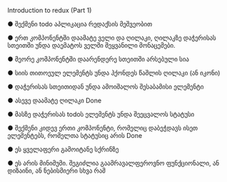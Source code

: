 Introduction to redux (Part 1)

● შექმენი todo აპლიკაცია რედაქსის
მეშვეობით

● ერთ კომპონენტში დაამატე ველი და
ღილაკი, ღილაკზე დაჭერისას სთეითში
უნდა დაემატოს ველში შეყვანილი
მონაცემები.

● მეორე კომპონენტში დაარენდერე სთეითში არსებული სია

● სიის თითოეულ ელემენტს უნდა ჰქონდეს
წაშლის ღილაკი (ან იკონი)

● დაჭერისას სთეითიდან უნდა ამოიშალოს
შესაბამისი ელემენტი

● ასევე დაამატე ღილაკი Done

● მასზე დაჭერისას todoს ელემენტს უნდა შეეცვალოს სტატუსი

● შექმენი კიდევ ერთი კომპონენტი,
რომელიც დაბეჭდავს ისეთ ელემენტებს,
რომელთა სტატუსიც არის Done

● ეს ყველაფერი გამოიტანე სქრინზე

● ეს არის მინიმუმი. შეგიძლია
გაამრავალფეროვნო ფუნქციონალი, ან
დიზაინი, ან ნებისმიერი სხვა რამ
